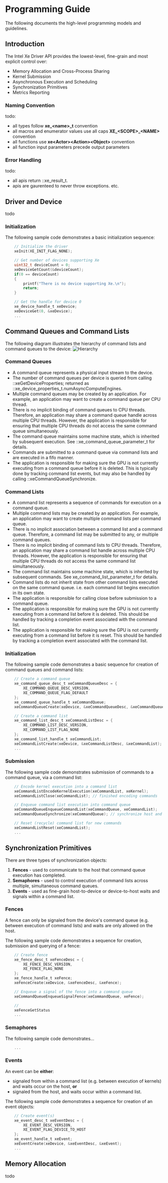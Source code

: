 # Programming Guide
The following documents the high-level programming models and guidelines.

## Introduction
The Intel Xe Driver API provides the lowest-level, fine-grain and most explicit control over:
- Memory Allocation and Cross-Process Sharing
- Kernel Submission
- Asynchronous Execution and Scheduling
- Synchronization Primitives
- Metrics Reporting

### Naming Convention
todo: 
- all types follow **xe_\<name\>_t** convention
- all macros and enumerator values use all caps **XE_\<SCOPE\>_\<NAME\>** convention
- all functions use **xe\<Actor\>\<Action\>\<Object\>** convention
- all function input parameters precede output parameters

### Error Handling
todo:
- all apis return ::xe_result_t.
- apis are gaurenteed to never throw exceptions. etc.

## Driver and Device
todo

### Initialization
The following sample code demonstrates a basic initialization sequence:
```c
    // Initialize the driver
    xeInit(XE_INIT_FLAG_NONE);

    // Get number of devices supporting Xe
    uint32_t deviceCount = 0;
    xeDeviceGetCount(&deviceCount);
    if(0 == deviceCount)
    {
        printf("There is no device supporting Xe.\n");
        return;
    }

    // Get the handle for device 0
    xe_device_handle_t xeDevice;
    xeDeviceGet(0, &xeDevice);
    ...
```

## Command Queues and Command Lists
The following diagram illustrates the hierarchy of command lists and command queues to the device:
![Hierarchy](../images/cmdqueue.png?raw=true)

### Command Queues
- A command queue represents a physical input stream to the device.
- The number of command queues per device is queried from calling 
  ::xeGetDeviceProperties; returned as ::xe_device_properties_t.numAsyncComputeEngines.
- Multiple command queues may be created by an application.  For example,
  an application may want to create a command queue per CPU thread.
- There is no implicit binding of command queues to CPU threads. Therefore,
  an application may share a command queue handle across multiple CPU
  threads. However, the application is responsible for ensuring that 
  multiple CPU threads do not access the same command queue simultaneously.
- The command queue maintains some machine state, which is inherited by
  subsequent execution. See ::xe_command_queue_parameter_t for details.
- Commands are submitted to a command queue via command lists and are
  executed in a fifo manner.
- The application is responsible for making sure the GPU is not currently
  executing from a command queue before it is deleted.  This is 
  typically done by tracking command list events, but may also be
  handled by calling ::xeCommandQueueSynchronize.

### Command Lists
- A command list represents a sequence of commands for execution on
  a command queue.
- Multiple command lists may be created by an application.  For example,
  an application may want to create multiple command lists per command queue.
- There is no implicit association between a command list and a 
  command queue. Therefore, a command list may be submitted to any, or
  multiple command queues.
- There is no implicit binding of command lists to CPU threads. Therefore,
  an application may share a command list handle across multiple CPU
  threads. However, the application is responsible for ensuring that 
  multiple CPU threads do not access the same command list simultaneously.
- The command list maintains some machine state, which is inherited by
  subsequent commands. See xe_command_list_parameter_t for details.
- Command lists do not inherit state from other command lists executed
  on the same command queue.  i.e. each command list begins execution
  in its own state.
- The application is responsible for calling close before submission
  to a command queue.
- The application is responsible for making sure the GPU is not currently
  executing from a command list before it is deleted.  This should be
  handled by tracking a completion event associated with the command list.
- The application is responsible for making sure the GPU is not currently
  executing from a command list before it is reset.  This should be
  handled by tracking a completion event associated with the command list.

### Initialization
The following sample code demonstrates a basic sequence for creation of command queues and command lists:
```c
    // Create a command queue
    xe_command_queue_desc_t xeCommandQueueDesc = {
        XE_COMMAND_QUEUE_DESC_VERSION,
        XE_COMMAND_QUEUE_FLAG_DEFAULT
    };
    xe_command_queue_handle_t xeCommandQueue;
    xeCommandQueueCreate(xeDevice, &xeCommandQueueDesc, &xeCommandQueue);

    // Create a command list
    xe_command_list_desc_t xeCommandListDesc = {
        XE_COMMAND_LIST_DESC_VERSION,
        XE_COMMAND_LIST_FLAG_NONE
    };
    xe_command_list_handle_t xeCommandList;
    xeCommandListCreate(xeDevice, &xeCommandListDesc, &xeCommandList);
    ...
```

### Submission
The following sample code demonstrates submission of commands to a command queue, via a command list:
```c
    // Encode kernel execution into a command list
    xeCommandListEncodeKernelExecution(xeCommandList, xeKernel);
    xeCommandListClose(xeCommandList); // finished encoding commands

    // Enqueue command list execution into command queue
    xeCommandQueueEnqueueCommandList(xeCommandQueue, xeCommandList);
    xeCommandQueueSynchronize(xeCommandQueue); // synchronize host and GPU

    // Reset (recycle) command list for new commands
    xeCommandListReset(xeCommandList);
    ...
```

## Synchronization Primitives
There are three types of synchronization objects:
1. **Fences** - used to communicate to the host that command queue execution has completed.
2. **Semaphores** - used to control execution of command lists across multiple, simultaneous command queues.
3. **Events** - used as fine-grain host-to-device or device-to-host waits and signals within a command list.

### Fences
A fence can only be signaled from the device's command queue (e.g. between execution of command lists)
and waits are only allowed on the host.

The following sample code demonstrates a sequence for creation, submission and querying of a fence:
```c
    // Create fence
    xe_fence_desc_t xeFenceDesc = {
        XE_FENCE_DESC_VERSION,
        XE_FENCE_FLAG_NONE
    };
    xe_fence_handle_t xeFence;
    xeFenceCreate(xeDevice, &xeFenceDesc, &xeFence);

    // Enqueue a signal of the fence into a command queue
    xeCommandQueueEnqueueSignalFence(xeCommandQueue, xeFence);

    // 
    xeFenceGetStatus
    ...
```

### Semaphores
The following sample code demonstrates...
```c
    ...
```

### Events
An event can be __either__:
- signaled from within a command list (e.g. between execution of kernels) and waits occur on the host, **or**
- signaled from the host, and waits occur within a command list.

The following sample code demonstrates a sequence for creation of an event objects:
```c
    // Create event(s)
    xe_event_desc_t xeEventDesc = {
        XE_EVENT_DESC_VERSION,
        XE_EVENT_FLAG_DEVICE_TO_HOST
    };
    xe_event_handle_t xeEvent;
    xeEventCreate(xeDevice, &xeEventDesc, &xeEvent);
    ...
```

## Memory Allocation
todo

